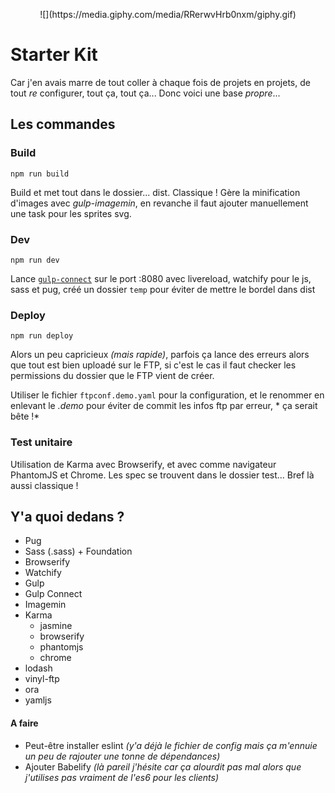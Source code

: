 <p align="center">
![](https://media.giphy.com/media/RRerwvHrb0nxm/giphy.gif)
<p>

# Starter Kit

Car j'en avais marre de tout coller à chaque fois de projets en projets, de tout *re* configurer, tout ça, tout ça... Donc voici une base *propre*...

Les commandes
----
### Build
`npm run build`

Build et met tout dans le dossier... dist. Classique ! Gère la minification d'images avec *gulp-imagemin*, en revanche il faut ajouter manuellement une task pour les sprites svg.

### Dev
`npm run dev`

Lance [`gulp-connect`](https://github.com/avevlad/gulp-connect) sur le port :8080 avec livereload, watchify pour le js, sass et pug, créé un dossier `temp` pour éviter de mettre le bordel dans dist
### Deploy
`npm run deploy`

Alors un peu capricieux *(mais rapide)*, parfois ça lance des erreurs alors que tout est bien uploadé sur le FTP, si c'est le cas il faut checker les permissions du dossier que le FTP vient de créer.

Utiliser le fichier `ftpconf.demo.yaml` pour la configuration, et le renommer en enlevant le *.demo* pour éviter de commit les infos ftp par erreur, * ça serait bête !*

### Test unitaire
Utilisation de Karma avec Browserify, et avec comme navigateur PhantomJS et Chrome. Les spec se trouvent dans le dossier test... Bref là aussi classique !

## Y'a quoi dedans ?
* Pug
* Sass (.sass) + Foundation
* Browserify
* Watchify
* Gulp
* Gulp Connect
* Imagemin
* Karma
    * jasmine
    * browserify
    * phantomjs
    * chrome
* lodash
* vinyl-ftp
* ora
* yamljs

#### A faire
* Peut-être installer eslint *(y'a déjà le fichier de config mais ça m'ennuie un peu de rajouter une tonne de dépendances)*
* Ajouter Babelify *(là pareil j'hésite car ça alourdit pas mal alors que j'utilises pas vraiment de l'es6 pour les clients)*
